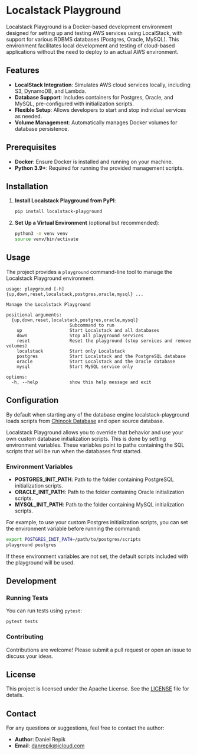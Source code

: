 # Localstack Playground

Localstack Playground is a Docker-based development environment designed for setting up and testing AWS services using LocalStack, with support for various RDBMS databases (Postgres, Oracle, MySQL). This environment facilitates local development and testing of cloud-based applications without the need to deploy to an actual AWS environment.

## Features

- **LocalStack Integration**: Simulates AWS cloud services locally, including S3, DynamoDB, and Lambda.
- **Database Support**: Includes containers for Postgres, Oracle, and MySQL, pre-configured with initialization scripts.
- **Flexible Setup**: Allows developers to start and stop individual services as needed.
- **Volume Management**: Automatically manages Docker volumes for database persistence.

## Prerequisites

- **Docker**: Ensure Docker is installed and running on your machine.
- **Python 3.9+**: Required for running the provided management scripts.

## Installation

1. **Install Localstack Playground from PyPI**:
    ```bash
    pip install localstack-playground
    ```

2. **Set Up a Virtual Environment** (optional but recommended):
    ```bash
    python3 -m venv venv
    source venv/bin/activate
    ```

## Usage

The project provides a `playground` command-line tool to manage the Localstack Playground environment.

```
usage: playground [-h] {up,down,reset,localstack,postgres,oracle,mysql} ...

Manage the Localstack Playground

positional arguments:
  {up,down,reset,localstack,postgres,oracle,mysql}
                        Subcommand to run
    up                  Start Localstack and all databases
    down                Stop all playground services
    reset               Reset the playground (stop services and remove volumes)
    localstack          Start only Localstack
    postgres            Start Localstack and the PostgreSQL database
    oracle              Start Localstack and the Oracle database
    mysql               Start MySQL service only

options:
  -h, --help            show this help message and exit
  ```

## Configuration

By default when starting any of the database engine localstack-playground loads scripts from [Chinook Database](https://github.com/lerocha/chinook-database_) and open source database. 

Localstack Playground allows you to override that behavior and use your own custom database initialization scripts.  This is done by setting environment variables. These variables point to paths containing the SQL scripts that will be run when the databases first started. 

### Environment Variables

- **POSTGRES_INIT_PATH**: Path to the folder containing PostgreSQL initialization scripts.
- **ORACLE_INIT_PATH**: Path to the folder containing Oracle initialization scripts.
- **MYSQL_INIT_PATH**: Path to the folder containing MySQL initialization scripts.

For example, to use your custom Postgres initialization scripts, you can set the environment variable before running the command:

```bash
export POSTGRES_INIT_PATH=/path/to/postgres/scripts
playground postgres
```

If these environment variables are not set, the default scripts included with the playground will be used.

## Development

### Running Tests

You can run tests using `pytest`:

```bash
pytest tests
```

### Contributing

Contributions are welcome! Please submit a pull request or open an issue to discuss your ideas.

## License

This project is licensed under the Apache License. See the [LICENSE](LICENSE) file for details.

## Contact

For any questions or suggestions, feel free to contact the author:

- **Author**: Daniel Repik
- **Email**: danrepik@icloud.com
```
